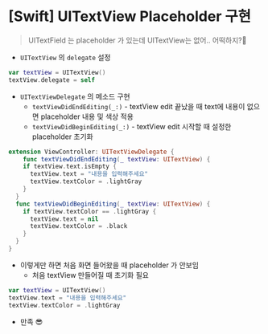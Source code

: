 # [Swift] UITextView Placeholder 구현

> UITextField 는 placeholder 가 있는데 UITextView는 없어..
> 어떡하지?🥺

- `UITextView` 의 `delegate` 설정

```swift
var textView = UITextView()
textView.delegate = self
```

- `UITextViewDelegate` 의 메소드 구현
  - `textViewDidEndEditing(_:)` - textView edit 끝났을 때 text에 내용이 없으면 placeholder 내용 및 색상 적용
  - `textViewDidBeginEditing(_:)` - textView edit 시작할 때 설정한 placeholder 초기화

```swift
extension ViewController: UITextViewDelegate {
	func textViewDidEndEditing(_ textView: UITextView) {
    if textView.text.isEmpty {
      textView.text = "내용을 입력해주세요"
      textView.textColor = .lightGray
    }
  }
  func textViewDidBeginEditing(_ textView: UITextView) {
    if textView.textColor == .lightGray {
      textView.text = nil
      textView.textColor = .black
    }
  }
}
```

- 이렇게만 하면 처음 화면 들어왔을 때 placeholder 가 안보임
  - 처음 textView 만들어질 때 초기화 필요

```swift
var textView = UITextView()
textView.text = "내용을 입력해주세요"
textView.textColor = .lightGray
```

- 만족 😎